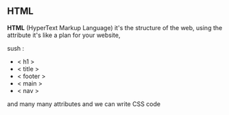 ## HTML

**HTML** (HyperText Markup Language) it's the structure of the web, using the attribute it's like a plan for your website, 

sush :
* < h1 >
* < title >
* < footer >
* < main >
* < nav >

and many many attributes and we can write CSS code 
<style>
    this will make me able to change how the web look
    
### process & design

in this chapter I had learned that the developer need to know **the site is design for whom?** with this knowledge developer will design a useful and perfict fitting with users need site.

there is a key of information the developer should provide it to the user in order to achive their goals quicly and effectively, and need to make the site updated 

make site orgnized by using digram to structer the site this is knowing as **site map**

